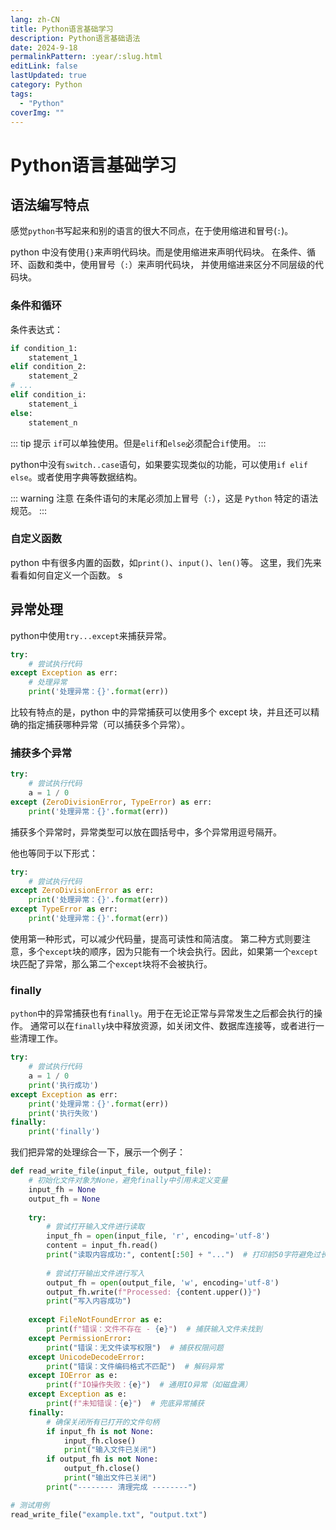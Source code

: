 ```yaml
---
lang: zh-CN
title: Python语言基础学习
description: Python语言基础语法
date: 2024-9-18
permalinkPattern: :year/:slug.html
editLink: false
lastUpdated: true
category: Python
tags:
  - "Python"
coverImg: ""
---
```


# Python语言基础学习

## 语法编写特点

感觉`python`书写起来和别的语言的很大不同点，在于使用缩进和冒号(`:`)。

python 中没有使用`{}`来声明代码块。而是使用缩进来声明代码块。
在条件、循环、函数和类中，使用冒号（`:`）来声明代码块， 并使用缩进来区分不同层级的代码块。

### 条件和循环

条件表达式：

```python
if condition_1:
    statement_1
elif condition_2:
    statement_2
# ...
elif condition_i:
    statement_i
else:
    statement_n
```
::: tip 提示
`if`可以单独使用。但是`elif`和`else`必须配合`if`使用。
:::

python中没有`switch..case`语句，如果要实现类似的功能，可以使用`if elif else`。或者使用字典等数据结构。

::: warning 注意
在条件语句的末尾必须加上冒号（`:`），这是 `Python` 特定的语法规范。
:::

### 自定义函数

python 中有很多内置的函数，如`print()`、`input()`、`len()`等。
这里，我们先来看看如何自定义一个函数。 s

## 异常处理

python中使用`try...except`来捕获异常。

```python
try:
    # 尝试执行代码
except Exception as err:
    # 处理异常
    print('处理异常：{}'.format(err))
```

比较有特点的是，python 中的异常捕获可以使用多个 except 块，并且还可以精确的指定捕获哪种异常（可以捕获多个异常）。

### 捕获多个异常

```python
try:
    # 尝试执行代码
    a = 1 / 0
except (ZeroDivisionError, TypeError) as err:
    print('处理异常：{}'.format(err))
```
捕获多个异常时，异常类型可以放在圆括号中，多个异常用逗号隔开。

他也等同于以下形式：

```python
try:
    # 尝试执行代码
except ZeroDivisionError as err:
    print('处理异常：{}'.format(err))
except TypeError as err:
    print('处理异常：{}'.format(err))
```

使用第一种形式，可以减少代码量，提高可读性和简洁度。
第二种方式则要注意，多个`except`块的顺序，因为只能有一个块会执行。因此，如果第一个`except`块匹配了异常，那么第二个`except`块将不会被执行。

### finally

`python`中的异常捕获也有`finally`。用于在无论正常与异常发生之后都会执行的操作。
通常可以在`finally`块中释放资源，如关闭文件、数据库连接等，或者进行一些清理工作。

```python
try:
    # 尝试执行代码
    a = 1 / 0
    print('执行成功')
except Exception as err:
    print('处理异常：{}'.format(err))
    print('执行失败')
finally:
    print('finally')
```

我们把异常的处理综合一下，展示一个例子：

```python
def read_write_file(input_file, output_file):
    # 初始化文件对象为None，避免finally中引用未定义变量
    input_fh = None
    output_fh = None
    
    try:
        # 尝试打开输入文件进行读取
        input_fh = open(input_file, 'r', encoding='utf-8')
        content = input_fh.read()
        print("读取内容成功:", content[:50] + "...")  # 打印前50字符避免过长
        
        # 尝试打开输出文件进行写入
        output_fh = open(output_file, 'w', encoding='utf-8')
        output_fh.write(f"Processed: {content.upper()}")
        print("写入内容成功")
        
    except FileNotFoundError as e:
        print(f"错误：文件不存在 - {e}")  # 捕获输入文件未找到
    except PermissionError:
        print("错误：无文件读写权限")  # 捕获权限问题
    except UnicodeDecodeError:
        print("错误：文件编码格式不匹配")  # 解码异常
    except IOError as e:
        print(f"IO操作失败：{e}")  # 通用IO异常（如磁盘满）
    except Exception as e:
        print(f"未知错误：{e}")  # 兜底异常捕获
    finally:
        # 确保关闭所有已打开的文件句柄
        if input_fh is not None:
            input_fh.close()
            print("输入文件已关闭")
        if output_fh is not None:
            output_fh.close()
            print("输出文件已关闭")
        print("-------- 清理完成 --------")

# 测试用例
read_write_file("example.txt", "output.txt")

```
